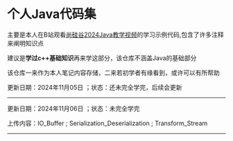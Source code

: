 <h1>个人Java代码集</h1>

<p>主要是本人在B站观看<a href="https://www.bilibili.com/video/BV1JZ421a7PX?spm_id_from=333.788.videopod.episodes&vd_source=45792527913efdcbf520573d0c16b421">尚硅谷2024Java教学视频</a>的学习示例代码,包含了许多注释来阐明知识点</p>
<p>建议是<b>学过c++基础知识</b>再来学这部分，该仓库不涵盖Java的基础部分</p>
<p >该仓库一来作为本人笔记内容存储，二来若初学者有缘看到，或许可以有所帮助</p>

<p>更新日期：2024年11月05日 ；状态：还未完全学完，后续会更新</p>

<hr>

<p>更新日期：2024年11月06日 ；状态：未完全学完</p>
<p>上传内容：IO_Buffer ; Serialization_Deserialization ; Transform_Stream</p>
<hr>
